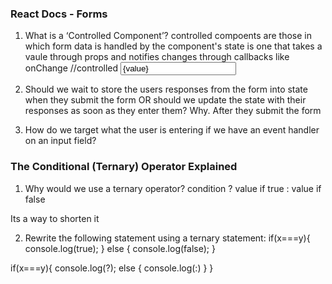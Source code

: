### React Docs - Forms

1. What is a ‘Controlled Component’?
controlled compoents are those in which form data is handled by the component's state
is one that takes a vaule through props and notifies changes through callbacks like onChange 
    //controlled 
      <input type= "text" value= {value} onChange= {handleChange}/>

2. Should we wait to store the users responses from the form into state when they submit the form OR should we update the state with their responses as soon as they enter them? Why.
After they submit the form

3. How do we target what the user is entering if we have an event handler on an input field?


### The Conditional (Ternary) Operator Explained

1. Why would we use a ternary operator?
condition ? value if true
          : value if false

Its a way to shorten it

2. Rewrite the following statement using a ternary statement:
if(x===y){
  console.log(true);
} else {
  console.log(false);
} 

if(x===y){
  console.log(?);
  else {
    console.log(:)
  }
}